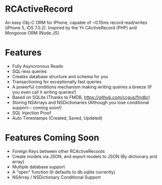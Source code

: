 RCActiveRecord
==============

An easy Obj-C ORM for iPhone, capable of ~0.15ms record read/writes (iPhone 5, iOS 7.0.2). 
Inspired by the Yii CActiveRecord (PHP) and Mongoose ORM (Node.JS).

Features
==========
* Fully Asyncronous Reads
* SQL-less queries
* Creates database structure and schema for you
* Transactioning for exceptionally fast queries
* A powerful conditions mechanism making writing queries a breeze (If you even call it writing queries!)
* Based on SQLite (Thanks to FMDB, https://github.com/ccgus/fmdb/)
* Storing NSArrays and NSDictionaries (Although you lose conditional support-- coming soon!)
* SQL Injection Proof
* Auto Timestamps (Created, Saved, Updated)

Features Coming Soon
==========
* Foreign Keys between other RCActiveRecords
* Create models via JSON, and export models to JSON (By dictionary and array)
* Multiple database support
* A "open" function (It defaults to db.sqlite currently)
* NSArray / NSDictionary Conditional Support